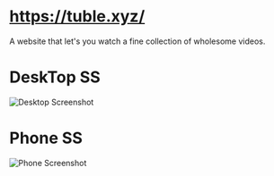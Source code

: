 # https://tuble.xyz/
A website that let's you watch a fine collection of wholesome videos.
# DeskTop SS
![Desktop Screenshot](https://emerald-far-pony-823.mypinata.cloud/ipfs/Qmd5BmkJbit6mgcUWXJhWSCTRLxQymusjX3XWhjKaDadRq?_gl=1*swhdg2*_ga*ODc0MDc0MDc3LjE2OTIxOTc0MDQ.*_ga_5RMPXG14TE*MTY5MjE5NzQwNS4xLjEuMTY5MjE5NzkxMC42MC4wLjA. "Tuble Screenshot Desktop")
# Phone SS
![Phone Screenshot](https://emerald-far-pony-823.mypinata.cloud/ipfs/Qmdo1SnAyKQwhb425Udu1yVvRqVUZTRy9r9EoF96cbVwQH?preview=1&_gl=1*r4irvo*_ga*ODc0MDc0MDc3LjE2OTIxOTc0MDQ.*_ga_5RMPXG14TE*MTY5MjE5NzQwNS4xLjEuMTY5MjE5ODE1Ny42MC4wLjA. "Tuble Screenshot Phone")
